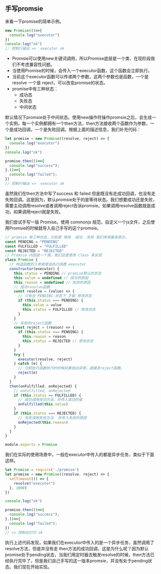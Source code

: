## 手写promsie

来看一下promise的简单示例。
```js
new Promise(()=>{
  console.log("executor")
})
console.log("ok")
// 控制行输出 =>  executor ok
```
- Promsie可以使用new关键词调用，所以Promise底层是一个类，在现阶段我们不考虑兼容性问题。
- 当使用Promise的时候，会传入一个executor函数，这个函数会立即执行。
- 当前这个executor函数可以传递两个参数，这两个参数也是函数，一个是resolve 一个是 reject，可以改变promise的状态。
- promise中有三种状态：
  - 成功态
  - 失败态
  - 中间状态

默认情况下promsie处于中间状态。使用new操作符操作promsie之后，会生成一个实例，每一个实例都拥有一个then方法，then方法接收两个函数作为参数，一个是成功回调，一个是失败回调。根据上面的描述信息，我们补充代码：

```js
let promise = new Promise((resolve, reject) => {
  console.log("executor")
})
console.log("ok")

promise.then(()=>{
  console.log("success");
},()=>{
  console.log("failed");
})
// 控制行输出 =>  executor ok
```

虽然我们在then方法中写了success 和 failed 但是既没有走成功回调，也没有走失败回调。这是因为，默认promsie处于的是等待状态。我们想要成功还是失败，需要主动调用resolve或者调用reject告诉promsie。如果调用resolve函数就是成功，如果调用reject就是失败。

我们尝试手写一版 Promise。使用 commonjs 规范，自定义一个js文件，之后使用Promsie的时候就导入自己手写的这个promsie。

```js
// promsie 有三种状态，分别是 等待  成功  失败 我们用常量来表示。
const PENDING = "PENDING"
const FULFILLED = "FULFILLED"
const REJECTED = "REJECTED"
// Promsie 内部是一个类，我们这里使用 class 来实现
class Promise {
  // 构造函数的入参就是自执行函数 executor
  constructor(executor) {
    this.status = PENDING // promise默认的状态
    this.value = undefined // 成功的原因
    this.reason = undefined // 失败的原因
    // 成功resolve函数
    const resolve = (value) => {
      // 只有在 PENDING 状态下 才能 修改状态
      if (this.status === PENDING) {
        this.value = value
        this.status = FULFILLED // 修改状态
      }
    }
    // 失败的reject函数
    const reject = (reason) => {
      if (this.status === PENDING) {
        this.reason = reason
        this.status = REJECTED // 修改状态
      }
    }
    try {
      executor(resolve, reject)
    } catch (e) {
      // 立即执行函数执行的时候如果抛出异常，直接走reject函数。
      reject(e)
    }
  }
  then(onFulfilled, onRejected) {
    // onFulfilled, onRejected
    if (this.status == FULFILLED) {
      // 成功调用成功方法，并传入成功的值
      onFulfilled(this.value)
    }
    if (this.status === REJECTED) {
      // 失败调用失败方法  并传入失败的原因
      onRejected(this.reason)
    }
  }
}

module.exports = Promise
```

我们在实际的使用场景中，一般在executor中传入的都是异步任务，类似于下面这样。
```js
let Promise = require('./promise')
let promise = new Promise((resolve, reject) => {
  setTimeout(() => {
    resolve("executor")
  }, 1000)
})

console.log("ok")

promise.then(()=>{
  console.log("success");
},()=>{
  console.log("failed");
})
// => 控制台打印 ok 
```

执行上述代码发现，如果我们在executor中传入的是一个异步任务，虽然调用了resolve方法，但是并没有走 then方法的成功回调，这是为什么呢？因为默认promise处于pending状态，当我们用定时器去触发resolve的时候，then方法已经执行完毕了，但是我们自己手写的这一版本promsie，并没有处于pending状态。我们现在开始实现。








